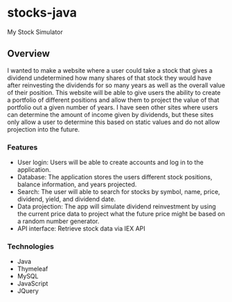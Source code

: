 # stocks-java
My Stock Simulator

## Overview
I wanted to make a website where a user could take a stock that gives a dividend undetermined how many shares of that stock they would have after reinvesting the dividends for so many years as well as the overall value of their position. This website will be able to give users the ability to create a portfolio of different positions and allow them to project the value of that portfolio out a given number of years.
I have seen other sites where users can determine the amount of income given by dividends, but these sites only allow a user to determine this based on static values and do not allow projection into the future.

### Features
* User login: Users will be able to create accounts and log in to the application.
* Database:  The application stores the users different stock positions, balance information, and years projected.
* Search: The user will able to search for stocks by symbol, name, price, dividend, yield, and dividend date.
* Data projection:  The app will simulate dividend reinvestment by using the current price data to project what the future price might be   based on a random number generator.
* API interface: Retrieve stock data via IEX API
### Technologies
*	Java
*   Thymeleaf
*   MySQL
*   JavaScript
*   JQuery